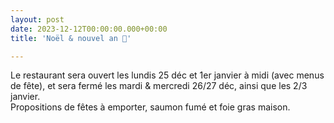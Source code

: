 ```yaml
---
layout: post
date: 2023-12-12T00:00:00.000+00:00
title: 'Noël & nouvel an 🎄'

---
```

Le restaurant sera ouvert les lundis 25 déc et 1er janvier à midi (avec menus de fête), et sera fermé les mardi & mercredi 26/27 déc, ainsi que les 2/3 janvier.  
Propositions de fêtes à emporter, saumon fumé et foie gras maison.
